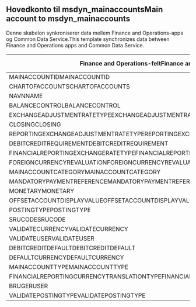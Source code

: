## <a name="main-account-to-msdyn_mainaccounts"></a><span data-ttu-id="2cbc7-101">Hovedkonto til msdyn_mainaccounts</span><span class="sxs-lookup"><span data-stu-id="2cbc7-101">Main account to msdyn_mainaccounts</span></span>

<span data-ttu-id="2cbc7-102">Denne skabelon synkroniserer data mellem Finance and Operations-apps og Common Data Service.</span><span class="sxs-lookup"><span data-stu-id="2cbc7-102">This template synchronizes data between Finance and Operations apps and Common Data Service.</span></span>

<span data-ttu-id="2cbc7-103">Finance and Operations-felt</span><span class="sxs-lookup"><span data-stu-id="2cbc7-103">Finance and Operations field</span></span> | <span data-ttu-id="2cbc7-104">Tilknytningstype</span><span class="sxs-lookup"><span data-stu-id="2cbc7-104">Map type</span></span> | <span data-ttu-id="2cbc7-105">Andet Dynamics 365-felt</span><span class="sxs-lookup"><span data-stu-id="2cbc7-105">Other Dynamics 365 field</span></span> | <span data-ttu-id="2cbc7-106">Standardværdi</span><span class="sxs-lookup"><span data-stu-id="2cbc7-106">Default value</span></span>
---|---|---|---
<span data-ttu-id="2cbc7-107">MAINACCOUNTID</span><span class="sxs-lookup"><span data-stu-id="2cbc7-107">MAINACCOUNTID</span></span> | = | <span data-ttu-id="2cbc7-108">msdyn_accountnumber</span><span class="sxs-lookup"><span data-stu-id="2cbc7-108">msdyn_accountnumber</span></span> | 
<span data-ttu-id="2cbc7-109">CHARTOFACCOUNTS</span><span class="sxs-lookup"><span data-stu-id="2cbc7-109">CHARTOFACCOUNTS</span></span> | = | <span data-ttu-id="2cbc7-110">msdyn_chartofaccounts.msdyn_name</span><span class="sxs-lookup"><span data-stu-id="2cbc7-110">msdyn_chartofaccounts.msdyn_name</span></span> | 
<span data-ttu-id="2cbc7-111">NAVN</span><span class="sxs-lookup"><span data-stu-id="2cbc7-111">NAME</span></span> | = | <span data-ttu-id="2cbc7-112">msdyn_name</span><span class="sxs-lookup"><span data-stu-id="2cbc7-112">msdyn_name</span></span> | 
<span data-ttu-id="2cbc7-113">BALANCECONTROL</span><span class="sxs-lookup"><span data-stu-id="2cbc7-113">BALANCECONTROL</span></span> | >< | <span data-ttu-id="2cbc7-114">msdyn_balancecontrol</span><span class="sxs-lookup"><span data-stu-id="2cbc7-114">msdyn_balancecontrol</span></span> | 
<span data-ttu-id="2cbc7-115">EXCHANGEADJUSTMENTRATETYPE</span><span class="sxs-lookup"><span data-stu-id="2cbc7-115">EXCHANGEADJUSTMENTRATETYPE</span></span> | = | <span data-ttu-id="2cbc7-116">msdyn_exchangeadjustmentratetype.msdyn_name</span><span class="sxs-lookup"><span data-stu-id="2cbc7-116">msdyn_exchangeadjustmentratetype.msdyn_name</span></span> | 
<span data-ttu-id="2cbc7-117">CLOSING</span><span class="sxs-lookup"><span data-stu-id="2cbc7-117">CLOSING</span></span> | >< | <span data-ttu-id="2cbc7-118">msdyn_closing</span><span class="sxs-lookup"><span data-stu-id="2cbc7-118">msdyn_closing</span></span> | 
<span data-ttu-id="2cbc7-119">REPORTINGEXCHANGEADJUSTMENTRATETYPE</span><span class="sxs-lookup"><span data-stu-id="2cbc7-119">REPORTINGEXCHANGEADJUSTMENTRATETYPE</span></span> | = | <span data-ttu-id="2cbc7-120">msdyn_reportingexchangeadjustmentratetype.msdyn_name</span><span class="sxs-lookup"><span data-stu-id="2cbc7-120">msdyn_reportingexchangeadjustmentratetype.msdyn_name</span></span> | 
<span data-ttu-id="2cbc7-121">DEBITCREDITREQUIREMENT</span><span class="sxs-lookup"><span data-stu-id="2cbc7-121">DEBITCREDITREQUIREMENT</span></span> | >< | <span data-ttu-id="2cbc7-122">msdyn_debitcreditrequirement</span><span class="sxs-lookup"><span data-stu-id="2cbc7-122">msdyn_debitcreditrequirement</span></span> | 
<span data-ttu-id="2cbc7-123">FINANCIALREPORTINGEXCHANGERATETYPE</span><span class="sxs-lookup"><span data-stu-id="2cbc7-123">FINANCIALREPORTINGEXCHANGERATETYPE</span></span> | = | <span data-ttu-id="2cbc7-124">msdyn_financialreportingexchangeratetype.msdyn_name</span><span class="sxs-lookup"><span data-stu-id="2cbc7-124">msdyn_financialreportingexchangeratetype.msdyn_name</span></span> | 
<span data-ttu-id="2cbc7-125">FOREIGNCURRENCYREVALUATION</span><span class="sxs-lookup"><span data-stu-id="2cbc7-125">FOREIGNCURRENCYREVALUATION</span></span> | >< | <span data-ttu-id="2cbc7-126">msdyn_foreigncurrencyrevaluation</span><span class="sxs-lookup"><span data-stu-id="2cbc7-126">msdyn_foreigncurrencyrevaluation</span></span> | 
<span data-ttu-id="2cbc7-127">MAINACCOUNTCATEGORY</span><span class="sxs-lookup"><span data-stu-id="2cbc7-127">MAINACCOUNTCATEGORY</span></span> | = | <span data-ttu-id="2cbc7-128">msdyn_mainaccountcategoryname</span><span class="sxs-lookup"><span data-stu-id="2cbc7-128">msdyn_mainaccountcategoryname</span></span> | 
<span data-ttu-id="2cbc7-129">MANDATORYPAYMENTREFERENCE</span><span class="sxs-lookup"><span data-stu-id="2cbc7-129">MANDATORYPAYMENTREFERENCE</span></span> | >< | <span data-ttu-id="2cbc7-130">msdyn_mandatorypaymentreference</span><span class="sxs-lookup"><span data-stu-id="2cbc7-130">msdyn_mandatorypaymentreference</span></span> | 
<span data-ttu-id="2cbc7-131">MONETARY</span><span class="sxs-lookup"><span data-stu-id="2cbc7-131">MONETARY</span></span> | >< | <span data-ttu-id="2cbc7-132">msdyn_monetary</span><span class="sxs-lookup"><span data-stu-id="2cbc7-132">msdyn_monetary</span></span> | 
<span data-ttu-id="2cbc7-133">OFFSETACCOUNTDISPLAYVALUE</span><span class="sxs-lookup"><span data-stu-id="2cbc7-133">OFFSETACCOUNTDISPLAYVALUE</span></span> | = | <span data-ttu-id="2cbc7-134">msdyn_offsetaccount</span><span class="sxs-lookup"><span data-stu-id="2cbc7-134">msdyn_offsetaccount</span></span> | 
<span data-ttu-id="2cbc7-135">POSTINGTYPE</span><span class="sxs-lookup"><span data-stu-id="2cbc7-135">POSTINGTYPE</span></span> | >< | <span data-ttu-id="2cbc7-136">msdyn_postingtype</span><span class="sxs-lookup"><span data-stu-id="2cbc7-136">msdyn_postingtype</span></span> | 
<span data-ttu-id="2cbc7-137">SRUCODE</span><span class="sxs-lookup"><span data-stu-id="2cbc7-137">SRUCODE</span></span> | = | <span data-ttu-id="2cbc7-138">msdyn_srucode</span><span class="sxs-lookup"><span data-stu-id="2cbc7-138">msdyn_srucode</span></span> | 
<span data-ttu-id="2cbc7-139">VALIDATECURRENCY</span><span class="sxs-lookup"><span data-stu-id="2cbc7-139">VALIDATECURRENCY</span></span> | >< | <span data-ttu-id="2cbc7-140">msdyn_validatecurrencycode</span><span class="sxs-lookup"><span data-stu-id="2cbc7-140">msdyn_validatecurrencycode</span></span> | 
<span data-ttu-id="2cbc7-141">VALIDATEUSER</span><span class="sxs-lookup"><span data-stu-id="2cbc7-141">VALIDATEUSER</span></span> | >< | <span data-ttu-id="2cbc7-142">msdyn_validateuser</span><span class="sxs-lookup"><span data-stu-id="2cbc7-142">msdyn_validateuser</span></span> | 
<span data-ttu-id="2cbc7-143">DEBITCREDITDEFAULT</span><span class="sxs-lookup"><span data-stu-id="2cbc7-143">DEBITCREDITDEFAULT</span></span> | >< | <span data-ttu-id="2cbc7-144">msdyn_debitcreditdefault</span><span class="sxs-lookup"><span data-stu-id="2cbc7-144">msdyn_debitcreditdefault</span></span> | 
<span data-ttu-id="2cbc7-145">DEFAULTCURRENCY</span><span class="sxs-lookup"><span data-stu-id="2cbc7-145">DEFAULTCURRENCY</span></span> | = | <span data-ttu-id="2cbc7-146">msdyn_defaultcurrency.isocurrencycode</span><span class="sxs-lookup"><span data-stu-id="2cbc7-146">msdyn_defaultcurrency.isocurrencycode</span></span> | 
<span data-ttu-id="2cbc7-147">MAINACCOUNTTYPE</span><span class="sxs-lookup"><span data-stu-id="2cbc7-147">MAINACCOUNTTYPE</span></span> | >< | <span data-ttu-id="2cbc7-148">msdyn_mainaccounttype</span><span class="sxs-lookup"><span data-stu-id="2cbc7-148">msdyn_mainaccounttype</span></span> | 
<span data-ttu-id="2cbc7-149">FINANCIALREPORTINGCURRENCYTRANSLATIONTYPE</span><span class="sxs-lookup"><span data-stu-id="2cbc7-149">FINANCIALREPORTINGCURRENCYTRANSLATIONTYPE</span></span> | >< | <span data-ttu-id="2cbc7-150">msdyn_financialreportingcurrencytrantype</span><span class="sxs-lookup"><span data-stu-id="2cbc7-150">msdyn_financialreportingcurrencytrantype</span></span> | 
<span data-ttu-id="2cbc7-151">BRUGER</span><span class="sxs-lookup"><span data-stu-id="2cbc7-151">USER</span></span> | = | <span data-ttu-id="2cbc7-152">msdyn_user</span><span class="sxs-lookup"><span data-stu-id="2cbc7-152">msdyn_user</span></span> | 
<span data-ttu-id="2cbc7-153">VALIDATEPOSTINGTYPE</span><span class="sxs-lookup"><span data-stu-id="2cbc7-153">VALIDATEPOSTINGTYPE</span></span> | >< | <span data-ttu-id="2cbc7-154">msdyn_validateposting</span><span class="sxs-lookup"><span data-stu-id="2cbc7-154">msdyn_validateposting</span></span> | 
